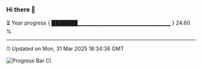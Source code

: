### Hi there 👋

⏳ Year progress { ███████▁▁▁▁▁▁▁▁▁▁▁▁▁▁▁▁▁▁▁▁▁▁▁ } 24.60 %

---

⏰ Updated on Mon, 31 Mar 2025 18:34:36 GMT

![Progress Bar CI](https://github.com/DhruviPatel157/GitHub-Actions-Demo/workflows/Progress%20Bar%20CI/badge.svg)
